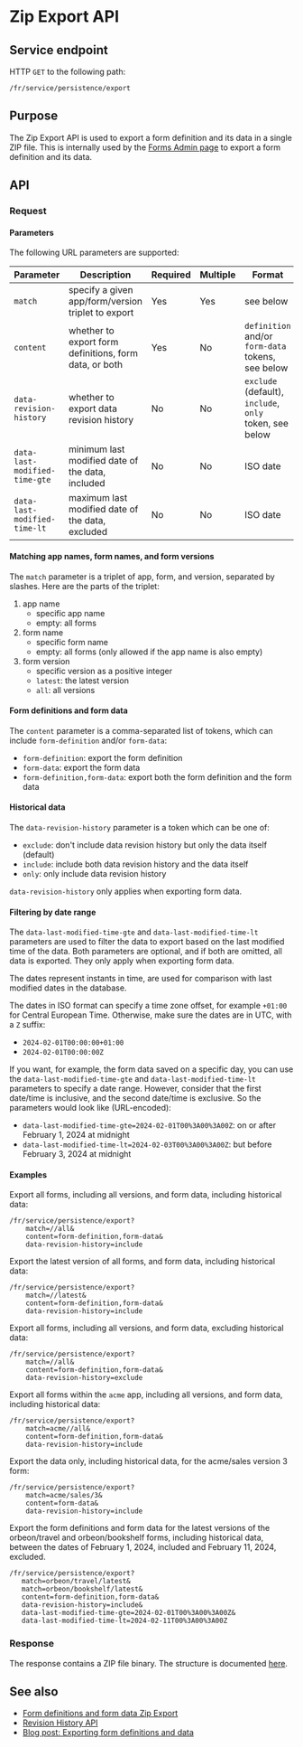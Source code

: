 # Zip Export API

## Service endpoint

HTTP `GET` to the following path:

```
/fr/service/persistence/export
```

## Purpose

The Zip Export API is used to export a form definition and its data in a single ZIP file. This is internally used by the [Forms Admin page](/form-runner/feature/forms-admin-page.md) to export a form definition and its data.

## API

### Request

#### Parameters

The following URL parameters are supported:

| Parameter                     | Description                                            | Required | Multiple | Format                                                  |
|-------------------------------|--------------------------------------------------------|----------|----------|---------------------------------------------------------|
| `match`                       | specify a given app/form/version triplet to export     | Yes      | Yes      | see below                                               |
| `content`                     | whether to export form definitions, form data, or both | Yes      | No       | `definition` and/or `form-data` tokens, see below       |
| `data-revision-history`       | whether to export data revision history                | No       | No       | `exclude` (default), `include`, `only` token, see below |
| `data-last-modified-time-gte` | minimum last modified date of the data, included       | No       | No       | ISO date                                                |
| `data-last-modified-time-lt`  | maximum last modified date of the data, excluded       | No       | No       | ISO date                                                |

#### Matching app names, form names, and form versions

The `match` parameter is a triplet of app, form, and version, separated by slashes. Here are the parts of the triplet:

1. app name
    - specific app name
    - empty: all forms
2. form name
    - specific form name
    - empty: all forms (only allowed if the app name is also empty)
3. form version
    - specific version as a positive integer
    - `latest`: the latest version
    - `all`: all versions

#### Form definitions and form data

The `content` parameter is a comma-separated list of tokens, which can include `form-definition` and/or `form-data`:

- `form-definition`: export the form definition
- `form-data`: export the form data
- `form-definition,form-data`: export both the form definition and the form data

#### Historical data

The `data-revision-history` parameter is a token which can be one of:

- `exclude`: don't include data revision history but only the data itself (default)
- `include`: include both data revision history and the data itself
- `only`: only include data revision history

`data-revision-history` only applies when exporting form data.

#### Filtering by date range

The `data-last-modified-time-gte` and `data-last-modified-time-lt` parameters are used to filter the data to export based on the last modified time of the data. Both parameters are optional, and if both are omitted, all data is exported. They only apply when exporting form data.

The dates represent instants in time, are used for comparison with last modified dates in the database.

The dates in ISO format can specify a time zone offset, for example `+01:00` for Central European Time. Otherwise, make sure the dates are in UTC, with a `Z` suffix:

- `2024-02-01T00:00:00+01:00`
- `2024-02-01T00:00:00Z`

If you want, for example, the form data saved on a specific day, you can use the `data-last-modified-time-gte` and `data-last-modified-time-lt` parameters to specify a date range. However, consider that the first date/time is inclusive, and the second date/time is exclusive. So the parameters would look like (URL-encoded):

- `data-last-modified-time-gte=2024-02-01T00%3A00%3A00Z`: on or after February 1, 2024 at midnight
- `data-last-modified-time-lt=2024-02-03T00%3A00%3A00Z`: but before February 3, 2024 at midnight

#### Examples

Export all forms, including all versions, and form data, including historical data:

```
/fr/service/persistence/export?
    match=//all&
    content=form-definition,form-data&
    data-revision-history=include
```

Export the latest version of all forms, and form data, including historical data:

```
/fr/service/persistence/export?
    match=//latest&
    content=form-definition,form-data&
    data-revision-history=include
```

Export all forms, including all versions, and form data, excluding historical data:

```
/fr/service/persistence/export?
    match=//all&
    content=form-definition,form-data&
    data-revision-history=exclude
```

Export all forms within the `acme` app, including all versions, and form data, including historical data:

```
/fr/service/persistence/export?
    match=acme//all&
    content=form-definition,form-data&
    data-revision-history=include
```

Export the data only, including historical data, for the acme/sales version 3 form:

```
/fr/service/persistence/export?
    match=acme/sales/3&
    content=form-data&
    data-revision-history=include
```

Export the form definitions and form data for the latest versions of the orbeon/travel and orbeon/bookshelf forms, including historical data, between the dates of February 1, 2024, included and February 11, 2024, excluded.

```
/fr/service/persistence/export?
   match=orbeon/travel/latest&
   match=orbeon/bookshelf/latest&
   content=form-definition,form-data&
   data-revision-history=include&
   data-last-modified-time-gte=2024-02-01T00%3A00%3A00Z&
   data-last-modified-time-lt=2024-02-11T00%3A00%3A00Z
```

### Response

The response contains a ZIP file binary. The structure is documented [here](/form-runner/feature/exporting-form-definitions-and-form-data.md#zip-file-structure).

## See also

- [Form definitions and form data Zip Export](/form-runner/feature/exporting-form-definitions-and-form-data.md)
- [Revision History API](/form-runner/api/persistence/revision-history.md)
- [Blog post: Exporting form definitions and data](https://www.orbeon.com/2024/04/form-data-export)